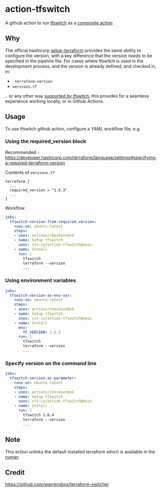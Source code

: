 # action-tfswitch

A github action to run [tfswitch](https://tfswitch.warrensbox.com/) as a [composite action](https://github.com/orgs/community/discussions/36861)

## Why

The official hashicorp [setup-terraform](https://github.com/hashicorp/setup-terraform) provides the same ability to configure the version, with a key difference that the version _needs_ to be specified in the pipeline file. For cases where tfswitch is used in the development process, and the version is already defined, and checked in, in:

- `.terraform-version`
- `versions.tf`

.. or any other way [supported by tfswitch](https://tfswitch.warrensbox.com/Quick-Start/), this provides for a seamless experience working locally, or in Github Actions.

## Usage

To use tfswitch github action, configure a YAML workflow file, e.g.

### Using the required_version block

Recommended - <https://developer.hashicorp.com/terraform/language/settings#specifying-a-required-terraform-version>

Contents of `versions.tf`

```hcl
terraform {
  ...
  required_version = "1.6.3"
  ...
}
```

Workflow

```yaml
jobs:
  tfswitch-version-from-required_version:
    runs-on: ubuntu-latest
    steps:
    - uses: actions/checkout@v4
    - name: Setup tfswitch
      uses: stv-io/action-tfswitch@main
    - name: Install
      run: |
        tfswitch
        terraform --version
        ...
```

### Using environment variables

```yaml
jobs:
  tfswitch-version-as-env-var:
    runs-on: ubuntu-latest
    steps:
    - uses: actions/checkout@v4
    - name: Setup tfswitch
      uses: stv-io/action-tfswitch@main
    - name: Install
      env:
        TF_VERSION: 1.6.2
      run: |
        tfswitch
        terraform --version
        ...
```

### Specify version on the command line

```yaml
jobs:
  tfswitch-version-as-parameter:
    runs-on: ubuntu-latest
    steps:
    - uses: actions/checkout@v4
    - name: Setup tfswitch
      uses: stv-io/action-tfswitch@main
    - name: Install
      run: |
        tfswitch 1.6.4
        terraform --version
        ...
```

## Note

This action unlinks the default installed terraform which is available in the [runner](https://github.com/actions/runner-images/tree/main).

## Credit

<https://github.com/warrensbox/terraform-switcher>
